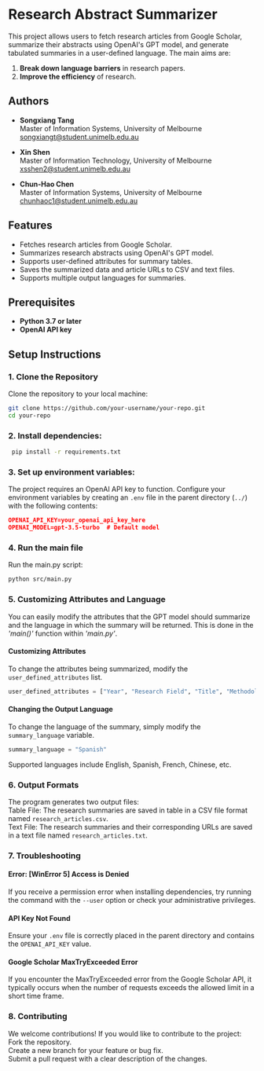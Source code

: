 # Research Abstract Summarizer

This project allows users to fetch research articles from Google Scholar, summarize their abstracts using OpenAI's GPT model, and generate tabulated summaries in a user-defined language. The main aims are:

1. **Break down language barriers** in research papers.
2. **Improve the efficiency** of research.

## Authors

- **Songxiang Tang**  
  Master of Information Systems, University of Melbourne  
  [songxiangt@student.unimelb.edu.au](mailto:songxiangt@student.unimelb.edu.au)

- **Xin Shen**  
  Master of Information Technology, University of Melbourne  
  [xsshen2@student.unimelb.edu.au](mailto:xsshen2@student.unimelb.edu.au)

- **Chun-Hao Chen**  
  Master of Information Systems, University of Melbourne  
  [chunhaoc1@student.unimelb.edu.au](mailto:chunhaoc1@student.unimelb.edu.au)

## Features

- Fetches research articles from Google Scholar.
- Summarizes research abstracts using OpenAI's GPT model.
- Supports user-defined attributes for summary tables.
- Saves the summarized data and article URLs to CSV and text files.
- Supports multiple output languages for summaries.

## Prerequisites

- **Python 3.7 or later**
- **OpenAI API key**

## Setup Instructions

### 1. Clone the Repository

Clone the repository to your local machine:

  ```bash
git clone https://github.com/your-username/your-repo.git
cd your-repo
```
### 2. Install dependencies:
   ``` bash
    pip install -r requirements.txt
 ```
### 3. Set up environment variables:
   The project requires an OpenAI API key to function. Configure your environment variables by creating an `.env` file in the parent directory (`../`) with the following contents:
   ```json 
   OPENAI_API_KEY=your_openai_api_key_here
   OPENAI_MODEL=gpt-3.5-turbo  # Default model
 ```

### 4. Run the main file

Run the main.py script:

```bash
python src/main.py
```

### 5. Customizing Attributes and Language
You can easily modify the attributes that the GPT model should summarize and the language in which the summary will be returned. This is done in the *'main()'* function within *'main.py'*.

#### Customizing Attributes <br>
To change the attributes being summarized, modify the `user_defined_attributes` list.
```python
user_defined_attributes = ["Year", "Research Field", "Title", "Methodology", "Results"]
```
#### Changing the Output Language
To change the language of the summary, simply modify the `summary_language` variable.
```python
summary_language = "Spanish"
```
Supported languages include English, Spanish, French, Chinese, etc.

### 6.  Output Formats
The program generates two output files:<br>
Table File: The research summaries are saved in table in a CSV file format named `research_articles.csv`.<br>
Text File: The research summaries and their corresponding URLs are saved in a text file named `research_articles.txt`.<br>

### 7.  Troubleshooting
#### Error: [WinError 5] Access is Denied<br>
If you receive a permission error when installing dependencies, try running the command with the `--user` option or check your administrative privileges.<br>
#### API Key Not Found<br>
Ensure your `.env` file is correctly placed in the parent directory and contains the `OPENAI_API_KEY` value.<br>
#### Google Scholar MaxTryExceeded Error<br>
If you encounter the MaxTryExceeded error from the Google Scholar API, it typically occurs when the number of requests exceeds the allowed limit in a short time frame.<br>

### 8.  Contributing
We welcome contributions! If you would like to contribute to the project:<br>
Fork the repository.<br>
Create a new branch for your feature or bug fix.<br>
Submit a pull request with a clear description of the changes.<br>


